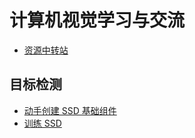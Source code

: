 # 计算机视觉学习与交流

- [资源中转站](资源中转站.md)

## 目标检测

- [动手创建 SSD 基础组件](目标检测/动手实现SSD.ipynb)
- [训练 SSD](目标检测/训练SSD.ipynb)
